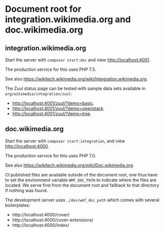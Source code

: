 Document root for integration.wikimedia.org and doc.wikimedia.org
====

## integration.wikimedia.org

Start the server with `composer start:doc` and view <http://localhost:4001>.

The production service for this uses PHP 7.3.

See also <https://wikitech.wikimedia.org/wiki/Integration.wikimedia.org>.

The Zuul status page can be tested with sample data sets available in
`org/wikimedia/integration/zuul`:
* <http://localhost:4001/zuul/?demo=basic>.
* <http://localhost:4001/zuul/?demo=openstack>.
* <http://localhost:4001/zuul/?demo=tree>.

## doc.wikimedia.org

Start the server with `composer start:integration`, and view <http://localhost:4000>.

The production service for this uses PHP 7.0.

See also <https://wikitech.wikimedia.org/wiki/Doc.wikimedia.org>.

CI published files are available outside of the document root, one thus have to
set the environment variable `WMF_DOC_PATH` to indicate where the files are
located. We serve first from the document root and fallback to that directory
if nothing was found.

The development server uses `./dev/wmf_doc_path` which comes with several
boilerplates:
* http://localhost:4000/cover/
* http://localhost:4000/cover-extensions/
* http://localhost:4000/index/
